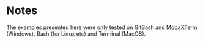 # Notes

The examples presented here were only tested on GitBash and MobaXTerm (Windows), Bash (for Linux etc) and Terminal (MacOS).
<!-- ### TODO - use case upload-download site log<a id='notes'></a>

You should checkout our [swagger-ui](https://gnss-metadata.eu/__test/site/api-docs) for more details on all the API endpoints and their parameters. You can explore the
API via the swagger-ui and even try it in your browser.

<br>*Back to [Index](#Index)*   -->
